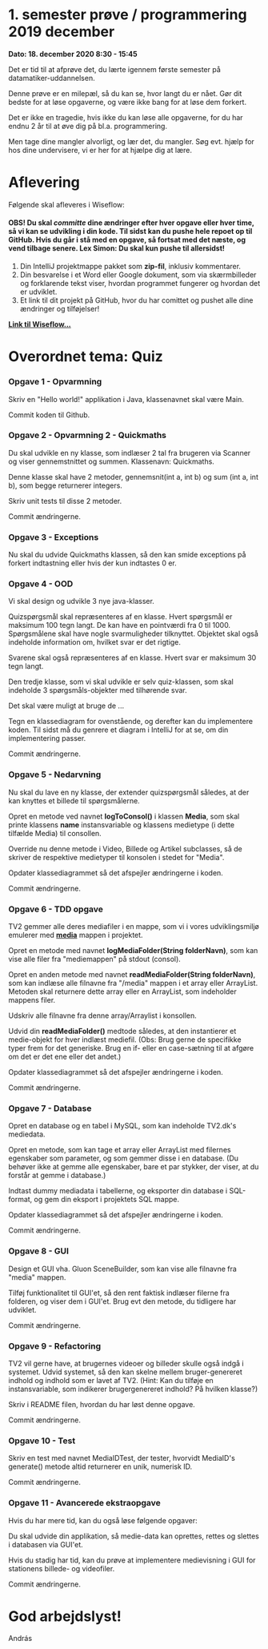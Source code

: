 # 1. semester prøve / programmering 2019 december

**Dato: 18. december 2020 8:30 - 15:45**

Det er tid til at afprøve det, du lærte igennem første semester på datamatiker-uddannelsen. 

Denne prøve er en milepæl, så du kan se, hvor langt du er nået. Gør dit bedste for at løse opgaverne, og være ikke bang for at løse dem forkert. 

Det er ikke en tragedie, hvis ikke du kan løse alle opgaverne, for du har endnu 2 år til at øve dig på bl.a. programmering.

Men tage dine mangler alvorligt, og lær det, du mangler. Søg evt. hjælp for hos dine undervisere, vi er her for at hjælpe dig at lære. 

# Aflevering 
Følgende skal afleveres i Wiseflow:

#### OBS! Du skal ___committe___ dine ændringer efter hver opgave eller hver time, så vi kan  se udvikling i din kode. Til sidst kan du pushe hele repoet op til GitHub. Hvis du går i stå med en opgave, så fortsat med det næste, og vend tilbage senere. Lex Simon: Du skal kun pushe til allersidst!

1. Din IntelliJ projektmappe pakket som **zip-fil**, inklusiv kommentarer. 
2. Din besvarelse i et Word eller Google dokument, som via skærmbilleder og forklarende tekst viser, hvordan programmet fungerer og hvordan det er udviklet. 
3. Et link til dit projekt på GitHub, hvor du har comittet og pushet alle dine ændringer og tilføjelser!

**[Link til Wiseflow...](https://europe.wiseflow.net/participant/)**


# Overordnet tema: Quiz


### Opgave 1 - Opvarmning

Skriv en "Hello world!" applikation i Java, klassenavnet skal være Main.

Commit koden til Github.

### Opgave 2 - Opvarmning 2 - Quickmaths

Du skal udvikle en ny klasse, som indlæser 2 tal fra brugeren via Scanner og viser gennemstnittet og summen. Klassenavn: Quickmaths.

Denne klasse skal have 2 metoder, gennemsnit(int a, int b) og sum (int a, int b), som begge returnerer integers.

Skriv unit tests til disse 2 metoder. 

Commit ændringerne.

### Opgave 3 - Exceptions
Nu skal du udvide Quickmaths klassen, så den kan smide exceptions på forkert indtastning eller hvis der kun indtastes 0 er. 

### Opgave 4 - OOD
Vi skal design og udvikle 3 nye java-klasser.

Quizspørgsmål skal repræsenteres af en klasse. 
Hvert spørgsmål er maksimum 100 tegn langt. 
De kan have en pointværdi fra 0 til 1000.
Spørgsmålene skal have nogle svarmuligheder tilknyttet. 
Objektet skal også indeholde information om, hvilket svar er det rigtige.

Svarene skal også repræsenteres af en klasse.
Hvert svar er maksimum 30 tegn langt. 

Den tredje klasse, som vi skal udvikle er selv quiz-klassen, som skal indeholde 3 spørgsmåls-objekter med tilhørende svar.

Det skal være muligt at bruge de ...

Tegn en klassediagram for ovenstående, og derefter kan du implementere koden. Til sidst må du genrere et diagram i IntelliJ for at se, om din implementering passer.

Commit ændringerne.
  

### Opgave 5 - Nedarvning
Nu skal du lave en ny klasse, der extender quizspørgsmål således, at der kan knyttes et billede til spørgsmålerne.  



Opret en metode ved navnet **logToConsol()** i klassen **Media**, som skal printe klassens **name** instansvariable  og klassens medietype (i dette tilfælde Media) til consollen.

Override nu denne metode i Video, Billede og Artikel subclasses, så de skriver de respektive medietyper til konsolen i stedet for "Media".

Opdater klassediagrammet så det afspejler ændringerne i koden.

Commit ændringerne.

### Opgave 6 - TDD opgave

TV2 gemmer alle deres mediafiler i en mappe, som vi i vores udviklingsmiljø emulerer med **[media](https://github.com/andracs/1sem_exam_2018_B/tree/master/media)** mappen i projektet.

Opret en metode med navnet **logMediaFolder(String folderNavn)**, som kan vise alle filer fra "mediemappen" på stdout (consol).

Opret en anden metode med navnet **readMediaFolder(String folderNavn)**, som kan indlæse alle filnavne fra "/media" mappen i et array eller ArrayList. Metoden skal returnere dette array eller en ArrayList, som indeholder mappens filer. 

Udskriv alle filnavne fra denne array/Arraylist i konsollen.

Udvid din **readMediaFolder()** medtode således, at den instantierer et medie-objekt for hver indlæst mediefil. (Obs: Brug gerne de specifikke typer frem for det generiske. Brug en if- eller en case-sætning til at afgøre om det er det ene eller det andet.)

Opdater klassediagrammet så det afspejler ændringerne i koden.

Commit ændringerne.

### Opgave 7 - Database
Opret en database og en tabel i MySQL, som kan indeholde TV2.dk's mediedata. 

Opret en metode, som kan tage et array eller ArrayList med filernes egenskaber som parameter, og som gemmer disse i en database. (Du behøver ikke at gemme alle egenskaber, bare et par stykker, der viser, at du forstår at gemme i database.)

Indtast dummy mediadata i tabellerne, og eksporter din database i SQL-format, og gem din eksport i projektets SQL mappe. 

Opdater klassediagrammet så det afspejler ændringerne i koden.

Commit ændringerne.

### Opgave 8 - GUI
Design et GUI vha. Gluon SceneBuilder, som kan vise alle filnavne fra "media" mappen. 

Tilføj funktionalitet til GUI'et, så den rent faktisk indlæser filerne fra folderen, og viser dem i GUI'et. Brug evt den metode, du tidligere har udviklet. 

Commit ændringerne.
 
### Opgave 9 - Refactoring 
TV2 vil gerne have, at brugernes videoer og billeder skulle også indgå i systemet. Udvid systemet, så den kan skelne mellem bruger-genereret indhold og indhold som er lavet af TV2. (Hint: Kan du tilføje en instansvariable, som indikerer brugergenereret indhold? På hvilken klasse?)

Skriv i README filen, hvordan du har løst denne opgave. 

Commit ændringerne.

### Opgave 10 - Test
Skriv en test med navnet MediaIDTest, der tester, hvorvidt MediaID's generate() metode altid returnerer en unik, numerisk ID. 

Commit ændringerne.

### Opgave 11 - Avancerede ekstraopgave
Hvis du har mere tid, kan du også løse følgende opgaver:

Du skal udvide din applikation, så medie-data kan oprettes, rettes og slettes i databasen via GUI'et.

Hvis du stadig har tid, kan du prøve at implementere medievisning i GUI for stationens billede- og videofiler. 

Commit ændringerne.
 

# God arbejdslyst! 
 András 
